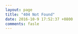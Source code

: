 ```yaml
---
layout: page
title: "404 Not Found"
date: 2016-10-9 17:52:37 +0800
comments: fasle
---
```


<script type="text/javascript" src="http://www.qq.com/404/search_children.js" charset="utf-8"></script>
